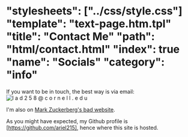 "stylesheets": ["../css/style.css"]
"template": "text-page.htm.tpl"
"title": "Contact Me"
"path": "html/contact.html" 
"index": true
"name": "Socials"
"category": "info"
===

If you want to be in touch, the best way is via email: 
![l a d 2 5 8 @ c o r n e l l . e d u](../images/email.png)

I'm also on [Mark Zuckerberg's bad website](https://facebook.com/ariel.davis.215).

As you might have expected, my Github profile is [https://github.com/ariel215],
hence where this site is hosted.


